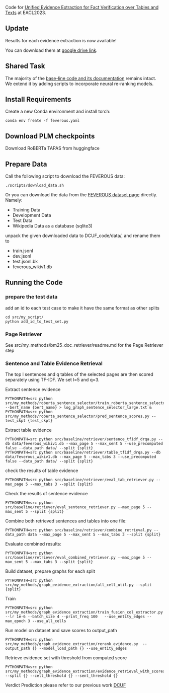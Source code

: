 Code for [Unified Evidence Extraction for Fact Verification over Tables and Texts](https://aclanthology.org/2023.eacl-main.82/) at EACL2023.

## Update
Results for each evidence extraction is now available!

You can download them at [google drive link](https://drive.google.com/drive/folders/1FsM2i9qKbzN1DgtMeAOyt9yTbsxtVO8a?usp=sharing).


## Shared Task
The majority of the [base-line code and its documentation](https://github.com/Raldir/FEVEROUS) remains intact. We extend it by adding scripts to incorporate neural re-ranking models.

## Install Requirements 
Create a new Conda environment and install torch:
```
conda env freate -f feverous.yaml
```

## Download PLM checkpoints
Download RoBERTa TAPAS from huggingface

## Prepare Data
Call the following script to download the FEVEROUS data:
```
./scripts/download_data.sh 
```
Or you can download the data from the [FEVEROUS dataset page](https://fever.ai/dataset/feverous.html) directly. Namely:

* Training Data
* Development Data
* Test Data
* Wikipedia Data as a database (sqlite3)

unpack the given downloaded data to DCUF_code/data/, and rename them to
* train.jsonl
* dev.jsonl
* test.jsonl.bk
* feverous_wikiv1.db

## Running the Code

### prepare the test data
add an id to each test case to make it have the same format as other splits
```
cd src/my_script/
python add_id_to_test_set.py
```

### Page Retriever
See src/my_methods/bm25_doc_retriever/readme.md for the Page Retriever step

### Sentence and Table Evidence Retrieval
The top l sentences and q tables of the selected pages are then scored separately using TF-IDF. We set l=5 and q=3.

Extract sentence evidence
```
PYTHONPATH=src python  src/my_methods/roberta_sentence_selector/train_roberta_sentence_selector.py --bert_name {bert_name} > log_graph_sentence_selector_large.txt &
PYTHONPATH=src python  src/my_methods/roberta_sentence_selector/pred_sentence_scores.py --test_ckpt {test_ckpt} 
```

Extract table evidence
```
PYTHONPATH=src python src/baseline/retriever/sentence_tfidf_drqa.py --db data/feverous_wikiv1.db --max_page 5 --max_sent 5 --use_precomputed false --data_path data/ --split {split}
PYTHONPATH=src python src/baseline/retriever/table_tfidf_drqa.py --db data/feverous_wikiv1.db --max_page 5 --max_tabs 3 --use_precomputed false --data_path data/ --split {split}
```

check the results of table evidence
```
PYTHONPATH=src python src/baseline/retriever/eval_tab_retriever.py --max_page 5 --max_tabs 3 --split {split} 
```


Check the results of sentence evidence
```
PYTHONPATH=src python src/baseline/retriever/eval_sentence_retriever.py --max_page 5 --max_sent 5 --split {split}
```

Combine both retrieved sentences and tables into one file:
 ```
 PYTHONPATH=src python src/baseline/retriever/combine_retrieval.py --data_path data --max_page 5 --max_sent 5 --max_tabs 3 --split {split}
 ```

Evaluate combined results:
```
PYTHONPATH=src python src/baseline/retriever/eval_combined_retriever.py --max_page 5 --max_sent 5 --max_tabs 3 --split {split}
```

Build dataset, prepare graphs for each split
```
PYTHONPATH=src python src/my_methods/graph_evidence_extraction/all_cell_util.py --split {split}
```

Train
```
PYTHONPATH=src python src/my_methods/graph_evidence_extraction/train_fusion_col_extractor.py --lr 1e-6 --batch_size 4 --print_freq 100   --use_entity_edges --max_epoch 3 --use_all_cells 
```

Run model on dataset and save scores to output_path
```
PYTHONPATH=src python src/my_methods/graph_evidence_extraction/rerank_evidence.py  --output_path {} --model_load_path {} --use_entity_edges
```

Retrieve evidence set with threshold from computed score
```
PYTHONPATH=src python src/my_methods/graph_evidence_extraction/evidence_retrieval_with_scores.py --split {} --cell_threshold {} --sent_threshold {}
```

Verdict Prediction please refer to our previous work [DCUF](https://github.com/lanlanabcd/dual_channel_feverous)